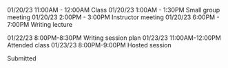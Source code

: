 01/20/23 11:00AM - 12:00AM Class
01/20/23 1:00AM - 1:30PM Small group meeting
01/20/23 2:00PM - 3:00PM Instructor meeting
01/20/23 6:00PM - 7:00PM Writing lecture

01/22/23 8:00PM-8:30PM Writing session plan
01/23/23 11:00AM-12:00PM Attended class
01/23/23 8:00PM-9:00PM Hosted session

Submitted

